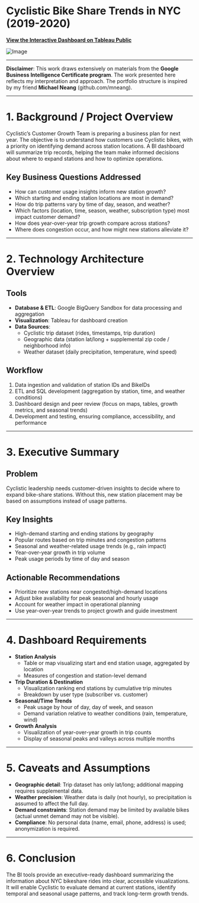 # Cyclistic Bike Share Trends in NYC (2019-2020)

**[View the Interactive Dashboard on Tableau Public](https://public.tableau.com/profile/your_username/viz/CyclisticBikeShareTrendsinNYC20192020/Story1)**

![Image](https://github.com/user-attachments/assets/fa0a6de9-1231-4d80-8b8b-e1c7fd4a3be4)

***

**Disclaimer**: This work draws extensively on materials from the **Google Business Intelligence Certificate program**. The work presented here reflects my interpretation and approach. The portfolio structure is inspired by my friend **Michael Neang** (github.com/mneang).

***

# 1. Background / Project Overview
Cyclistic’s Customer Growth Team is preparing a business plan for next year. The objective is to understand how customers use Cyclistic bikes, with a priority on identifying demand across station locations. A BI dashboard will summarize trip records, helping the team make informed decisions about where to expand stations and how to optimize operations.

## Key Business Questions Addressed
* How can customer usage insights inform new station growth?
* Which starting and ending station locations are most in demand?
* How do trip patterns vary by time of day, season, and weather?
* Which factors (location, time, season, weather, subscription type) most impact customer demand?
* How does year-over-year trip growth compare across stations?
* Where does congestion occur, and how might new stations alleviate it?

***

# 2. Technology Architecture Overview

## Tools
* **Database & ETL**: Google BigQuery Sandbox for data processing and aggregation
* **Visualization**: Tableau for dashboard creation
* **Data Sources**:
  * Cyclistic trip dataset (rides, timestamps, trip duration)
  * Geographic data (station lat/long + supplemental zip code / neighborhood info)
  * Weather dataset (daily precipitation, temperature, wind speed)
 
## Workflow
1. Data ingestion and validation of station IDs and BikeIDs
2. ETL and SQL development (aggregation by station, time, and weather conditions)
3. Dashboard design and peer review (focus on maps, tables, growth metrics, and seasonal trends)
4. Development and testing, ensuring compliance, accessibility, and performance

***

# 3. Executive Summary

## Problem
Cyclistic leadership needs customer-driven insights to decide where to expand bike-share stations. Without this, new station placement may be based on assumptions instead of usage patterns.

## Key Insights
* High-demand starting and ending stations by geography
* Popular routes based on trip minutes and congestion patterns
* Seasonal and weather-related usage trends (e.g., rain impact)
* Year-over-year growth in trip volume
* Peak usage periods by time of day and season

## Actionable Recommendations
* Prioritize new stations near congested/high-demand locations
* Adjust bike availability for peak seasonal and hourly usage
* Account for weather impact in operational planning
* Use year-over-year trends to project growth and guide investment

***

# 4. Dashboard Requirements 
* **Station Analysis**
  * Table or map visualizing start and end station usage, aggregated by location
  * Measures of congestion and station-level demand
* **Trip Duration & Destination**
  * Visualization ranking end stations by cumulative trip minutes
  * Breakdown by user type (subscriber vs. customer)
* **Seasonal/Time Trends**
  * Peak usage by hour of day, day of week, and season
  * Demand variation relative to weather conditions (rain, temperature, wind)
* **Growth Analysis**
  * Visualization of year-over-year growth in trip counts
  * Display of seasonal peaks and valleys across multiple months

 ***

 # 5. Caveats and Assumptions
* **Geographic detail**: Trip dataset has only lat/long; additional mapping requires supplemental data.
* **Weather precision**: Weather data is daily (not hourly), so precipitation is assumed to affect the full day.
* **Demand constraints**: Station demand may be limited by available bikes (actual unmet demand may not be visible).
* **Compliance**: No personal data (name, email, phone, address) is used; anonymization is required.

***

# 6. Conclusion
The BI tools provide an executive-ready dashboard summarizing the information about NYC bikeshare rides into clear, accessible visualizations. It will enable Cyclistic to evaluate demand at current stations, identify temporal and seasonal usage patterns, and track long-term growth trends.
